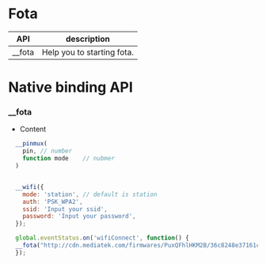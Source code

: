 # Fota


| API | description |
| --- | --- |
| __fota | Help you to starting fota. |

# Native binding API 


### __fota

* Content

``` js
  __pinmux(
    pin, // number
    function mode    // nubmer
  )

```


``` js

  __wifi({
    mode: 'station', // default is station
    auth: 'PSK_WPA2',
    ssid: 'Input your ssid',
    password: 'Input your password',
  });

  global.eventStatus.on('wifiConnect', function() {
  __fota("http://cdn.mediatek.com/firmwares/PuxQFhlHKM2B/36c8248e37161cc333a6cbb6f2586a42/output.bin");
  });
```
